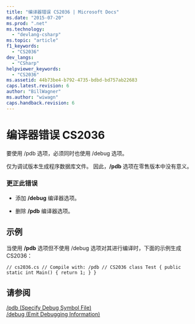 ```yaml
---
title: "编译器错误 CS2036 | Microsoft Docs"
ms.date: "2015-07-20"
ms.prod: ".net"
ms.technology: 
  - "devlang-csharp"
ms.topic: "article"
f1_keywords: 
  - "CS2036"
dev_langs: 
  - "CSharp"
helpviewer_keywords: 
  - "CS2036"
ms.assetid: 44b73be4-b792-4735-bdbd-bd757ab22683
caps.latest.revision: 6
author: "BillWagner"
ms.author: "wiwagn"
caps.handback.revision: 6
---
```

# 编译器错误 CS2036
要使用 \/pdb 选项，必须同时也使用 \/debug 选项。  
  
 仅为调试版本生成程序数据库文件。 因此，**\/pdb** 选项在零售版本中没有意义。  
  
### 更正此错误  
  
-   添加 **\/debug** 编译器选项。  
  
-   删除 **\/pdb** 编译器选项。  
  
## 示例  
 当使用 **\/pdb** 选项但不使用 \/debug 选项对其进行编译时，下面的示例生成 CS2036：  
  
```  
// cs2036.cs // Compile with: /pdb // CS2036 class Test { public static int Main() { return 1; } }  
```  
  
## 请参阅  
 [\/pdb \(Specify Debug Symbol File\)](../../csharp/language-reference/compiler-options/pdb-compiler-option.md)   
 [\/debug \(Emit Debugging Information\)](../../csharp/language-reference/compiler-options/debug-compiler-option.md)